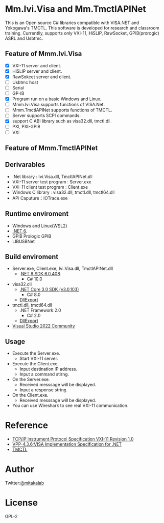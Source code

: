 # Mm.Ivi.Visa and Mm.TmctlAPINet
This is an Open source C# libraries compatible with VISA.NET and Yokogawa's TMCTL. This software is developed for research and classroom training. Currentlly, supports only VXI-11, HiSLIP, RawSocket, GPIB(prorogic) ASRL and Usbtmc. 

## Feature of Mmm.Ivi.Visa
- [X] VXI-11 server and client.
- [X] HiSLIP server and client.
- [x] RawSokcet server and client.
- [ ] Usbtmc host
- [ ] Serial
- [ ] GP-IB
- [x] Program run on a basic Windows and Linux.
- [ ] Mmm.Ivi.Visa supports functions of VISA.Net.
- [ ] Mmm.TmctlAPINet supports functions of TMCTL.
- [ ] Server supports SCPI commands.
- [x] support C ABI library such as visa32.dll, tmctl.dll.
- [ ] PXI, PXI-GPIB
- [ ] VXI

## Feature of Mmm.TmctlAPINet

## Derivarables
- .Net library : Ivi.Visa.dll, TmctlAPINet.dll
- VXI-11 server test program : Server.exe
- VXI-11 client test program : Client.exe
- Windows C library : visa32.dll, tmctl.dll, tmctl64.dll
- API Caputure：IOTrace.exe

## Runtime enviroment
- Windows and Linux(WSL2)
- [.NET 6](https://dotnet.microsoft.com/ja-jp/download/dotnet/6.0).
- GPIB Prologic GPIB
- LIBUSBNet

## Build enviroment
- Server.exe, Client.exe, Ivi.Visa.dll, TmctlAPINet.dll
  - .[NET 6 SDK 6.0.408](https://dotnet.microsoft.com/ja-jp/download/dotnet/6.0).
    - C# 10.0
- visa32.dll
  - [.NET Core 3.0 SDK (v3.0.103)](https://dotnet.microsoft.com/ja-jp/download/dotnet/3.0)
    - C# 8.0
  - [DllExport](https://github.com/3F/DllExport)
- tmctl.dll, tmctl64.dll
  - .NET Framework 2.0
    - C# 2.0
  - [DllExport](https://github.com/3F/DllExport)
- [Visual Studio 2022 Community](https://visualstudio.microsoft.com/ja/vs/community/)

## Usage
- Execute the Server.exe.
  - Start VXI-11 server.
- Execute the Client.exe.
  - Input destination IP address.
  - Input a command stirng.
- On the Server.exe.
  - Received messsage will be displayed.
  - Input a response string.
- On the Client.exe.
  - Received messsage will be displayed.
- You can use Wireshark to see real VXI-11 communication.

# Reference
- [TCP/IP Instrument Protocol Specification VXI-11 Revision 1.0](https://www.vxibus.org/files/VXI_Specs/VXI-11.zip)
- [VPP-4.3.6:VISA Implementation Specification for .NET](https://www.ivifoundation.org/docs/vpp436_2016-06-07.pdf)
- [TMCTL](https://tmi.yokogawa.com/library/documents-downloads/software/tmctl/)

# Author
Twitter:[@mitakalab](https://twitter.com/mitakalab)

# License
GPL-2
